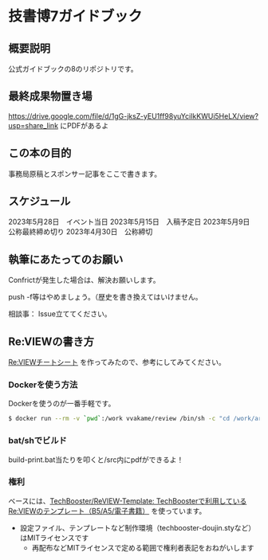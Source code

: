 # 技書博7ガイドブック

## 概要説明
公式ガイドブックの8のリポジトリです。

## 最終成果物置き場
https://drive.google.com/file/d/1gG-jksZ-yEU1ff98yuYciIkKWUi5HeLX/view?usp=share_link
にPDFがあるよ

## この本の目的

事務局原稿とスポンサー記事をここで書きます。

## スケジュール
2023年5月28日　イベント当日
2023年5月15日　入稿予定日
2023年5月9日　公称最終締め切り
2023年4月30日　公称締切

## 執筆にあたってのお願い
Confrictが発生した場合は、解決お願いします。

push -f等はやめましょう。（歴史を書き換えてはいけません。

相談事：
Issue立ててください。

## Re:VIEWの書き方

[Re:VIEWチートシート](https://gist.github.com/erukiti/c4e3189dda179a0f0b73299fb5787838) を作ってみたので、参考にしてみてください。


### Dockerを使う方法

Dockerを使うのが一番手軽です。

```sh
$ docker run --rm -v `pwd`:/work vvakame/review /bin/sh -c "cd /work/articles ; review-pdfmaker config.yml"
```

### bat/shでビルド
build-print.bat当たりを叩くと/src内にpdfができるよ！

### 権利

ベースには、[TechBooster/ReVIEW\-Template: TechBoosterで利用しているRe:VIEWのテンプレート（B5/A5/電子書籍）](https://github.com/TechBooster/ReVIEW-Template) を使っています。

  * 設定ファイル、テンプレートなど制作環境（techbooster-doujin.styなど）はMITライセンスです
    * 再配布などMITライセンスで定める範囲で権利者表記をおねがいします
